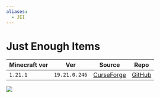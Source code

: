 ```yaml
---
aliases:
  - JEI
---
```


# Just Enough Items

| Minecraft ver | Ver           | Source                                                         | Repo                                              |
| ------------- | ------------- | -------------------------------------------------------------- | ------------------------------------------------- |
| `1.21.1`      | `19.21.0.246` | [CurseForge](https://www.curseforge.com/minecraft/mc-mods/jei) | [GitHub](https://github.com/mezz/JustEnoughItems) |

![](https://media.forgecdn.net/attachments/31/417/thzzdin.png)